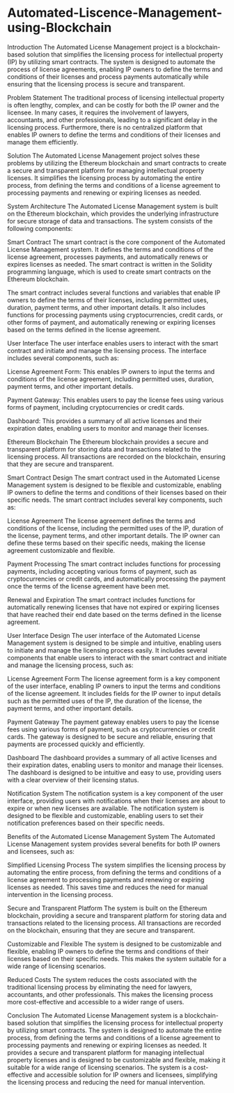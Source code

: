 # Automated-Liscence-Management-using-Blockchain
Introduction
The Automated License Management project is a blockchain-based solution that simplifies the licensing process for intellectual property (IP) by utilizing smart contracts. The system is designed to automate the process of license agreements, enabling IP owners to define the terms and conditions of their licenses and process payments automatically while ensuring that the licensing process is secure and transparent.

Problem Statement
The traditional process of licensing intellectual property is often lengthy, complex, and can be costly for both the IP owner and the licensee. In many cases, it requires the involvement of lawyers, accountants, and other professionals, leading to a significant delay in the licensing process. Furthermore, there is no centralized platform that enables IP owners to define the terms and conditions of their licenses and manage them efficiently.

Solution
The Automated License Management project solves these problems by utilizing the Ethereum blockchain and smart contracts to create a secure and transparent platform for managing intellectual property licenses. It simplifies the licensing process by automating the entire process, from defining the terms and conditions of a license agreement to processing payments and renewing or expiring licenses as needed.

System Architecture
The Automated License Management system is built on the Ethereum blockchain, which provides the underlying infrastructure for secure storage of data and transactions. The system consists of the following components:

Smart Contract
The smart contract is the core component of the Automated License Management system. It defines the terms and conditions of the license agreement, processes payments, and automatically renews or expires licenses as needed. The smart contract is written in the Solidity programming language, which is used to create smart contracts on the Ethereum blockchain.

The smart contract includes several functions and variables that enable IP owners to define the terms of their licenses, including permitted uses, duration, payment terms, and other important details. It also includes functions for processing payments using cryptocurrencies, credit cards, or other forms of payment, and automatically renewing or expiring licenses based on the terms defined in the license agreement.

User Interface
The user interface enables users to interact with the smart contract and initiate and manage the licensing process. The interface includes several components, such as:

License Agreement Form: This enables IP owners to input the terms and conditions of the license agreement, including permitted uses, duration, payment terms, and other important details.

Payment Gateway: This enables users to pay the license fees using various forms of payment, including cryptocurrencies or credit cards.

Dashboard: This provides a summary of all active licenses and their expiration dates, enabling users to monitor and manage their licenses.

Ethereum Blockchain
The Ethereum blockchain provides a secure and transparent platform for storing data and transactions related to the licensing process. All transactions are recorded on the blockchain, ensuring that they are secure and transparent.

Smart Contract Design
The smart contract used in the Automated License Management system is designed to be flexible and customizable, enabling IP owners to define the terms and conditions of their licenses based on their specific needs. The smart contract includes several key components, such as:

License Agreement
The license agreement defines the terms and conditions of the license, including the permitted uses of the IP, duration of the license, payment terms, and other important details. The IP owner can define these terms based on their specific needs, making the license agreement customizable and flexible.

Payment Processing
The smart contract includes functions for processing payments, including accepting various forms of payment, such as cryptocurrencies or credit cards, and automatically processing the payment once the terms of the license agreement have been met.

Renewal and Expiration
The smart contract includes functions for automatically renewing licenses that have not expired or expiring licenses that have reached their end date based on the terms defined in the license agreement.

User Interface Design
The user interface of the Automated License Management system is designed to be simple and intuitive, enabling users to initiate and manage the licensing process easily. It includes several components that enable users to interact with the smart contract and initiate and manage the licensing process, such as:

License Agreement Form
The license agreement form is a key component of the user interface, enabling IP owners to input the terms and conditions of the license agreement. It includes fields for the IP owner to input details such as the permitted uses of the IP, the duration of the license, the payment terms, and other important details.

Payment Gateway
The payment gateway enables users to pay the license fees using various forms of payment, such as cryptocurrencies or credit cards. The gateway is designed to be secure and reliable, ensuring that payments are processed quickly and efficiently.

Dashboard
The dashboard provides a summary of all active licenses and their expiration dates, enabling users to monitor and manage their licenses. The dashboard is designed to be intuitive and easy to use, providing users with a clear overview of their licensing status.

Notification System
The notification system is a key component of the user interface, providing users with notifications when their licenses are about to expire or when new licenses are available. The notification system is designed to be flexible and customizable, enabling users to set their notification preferences based on their specific needs.

Benefits of the Automated License Management System
The Automated License Management system provides several benefits for both IP owners and licensees, such as:

Simplified Licensing Process
The system simplifies the licensing process by automating the entire process, from defining the terms and conditions of a license agreement to processing payments and renewing or expiring licenses as needed. This saves time and reduces the need for manual intervention in the licensing process.

Secure and Transparent Platform
The system is built on the Ethereum blockchain, providing a secure and transparent platform for storing data and transactions related to the licensing process. All transactions are recorded on the blockchain, ensuring that they are secure and transparent.

Customizable and Flexible
The system is designed to be customizable and flexible, enabling IP owners to define the terms and conditions of their licenses based on their specific needs. This makes the system suitable for a wide range of licensing scenarios.

Reduced Costs
The system reduces the costs associated with the traditional licensing process by eliminating the need for lawyers, accountants, and other professionals. This makes the licensing process more cost-effective and accessible to a wider range of users.

Conclusion
The Automated License Management system is a blockchain-based solution that simplifies the licensing process for intellectual property by utilizing smart contracts. The system is designed to automate the entire process, from defining the terms and conditions of a license agreement to processing payments and renewing or expiring licenses as needed. It provides a secure and transparent platform for managing intellectual property licenses and is designed to be customizable and flexible, making it suitable for a wide range of licensing scenarios. The system is a cost-effective and accessible solution for IP owners and licensees, simplifying the licensing process and reducing the need for manual intervention.
